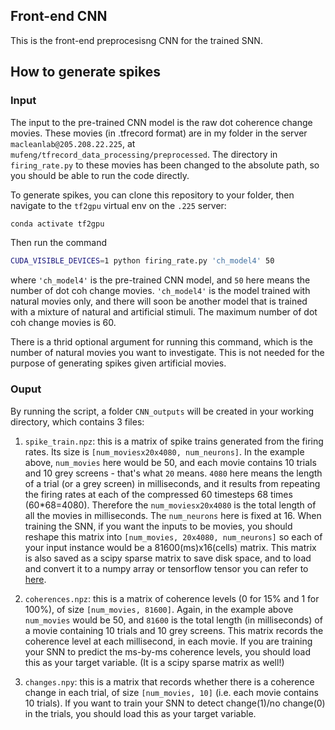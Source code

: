 ## Front-end CNN
This is the front-end preprocesisng CNN for the trained SNN.

## How to generate spikes
### Input
The input to the pre-trained CNN model is the raw dot coherence change movies. These movies (in .tfrecord format) are in my folder in the server `macleanlab@205.208.22.225`, at `mufeng/tfrecord_data_processing/preprocessed`. The directory in `firing_rate.py` to these movies has been changed to the absolute path, so you should be able to run the code directly.

To generate spikes, you can clone this repository to your folder, then navigate to the `tf2gpu` virtual env on the `.225` server:

```bash
conda activate tf2gpu
```

Then run the command 

```bash
CUDA_VISIBLE_DEVICES=1 python firing_rate.py 'ch_model4' 50
```

where `'ch_model4'` is the pre-trained CNN model, and `50` here means the number of dot coh change movies. `'ch_model4'` is the model trained with natural movies only, and there will soon be another model that is trained with a mixture of natural and artificial stimuli. The maximum number of dot coh change movies is 60. 

There is a thrid optional argument for running this command, which is the number of natural movies you want to investigate. This is not needed for the purpose of generating spikes given artificial movies.

### Ouput
By running the script, a folder `CNN_outputs` will be created in your working directory, which contains 3 files:

1. `spike_train.npz`: this is a matrix of spike trains generated from the firing rates. Its size is `[num_moviesx20x4080, num_neurons]`. In the example above, `num_movies` here would be 50, and each movie contains 10 trials and 10 grey screens - that's what `20` means. `4080` here means the length of a trial (or a grey screen) in milliseconds, and it results from repeating the firing rates at each of the compressed 60 timesteps 68 times (60*68=4080). Therefore the `num_moviesx20x4080` is the total length of all the movies in milliseconds. The `num_neurons` here is fixed at 16. When training the SNN, if you want the inputs to be movies, you should reshape this matrix into `[num_movies, 20x4080, num_neurons]` so each of your input instance would be a 81600(ms)x16(cells) matrix. This matrix is also saved as a scipy sparse matrix to save disk space, and to load and convert it to a numpy array or tensorflow tensor you can refer to [here](https://docs.scipy.org/doc/scipy/reference/generated/scipy.sparse.save_npz.html#scipy.sparse.save_npz). 

2. `coherences.npz`: this is a matrix of coherence levels (0 for 15% and 1 for 100%), of size `[num_movies, 81600]`. Again, in the example above `num_movies` would be 50, and `81600` is the total length (in milliseconds) of a movie containing 10 trials and 10 grey screens. This matrix records the coherence level at each millisecond, in each movie. If you are training your SNN to predict the ms-by-ms coherence levels, you should load this as your target variable. (It is a scipy sparse matrix as well!)

3. `changes.npy`: this is a matrix that records whether there is a coherence change in each trial, of size `[num_movies, 10]` (i.e. each movie contains 10 trials). If you want to train your SNN to detect change(1)/no change(0) in the trials, you should load this as your target variable.





